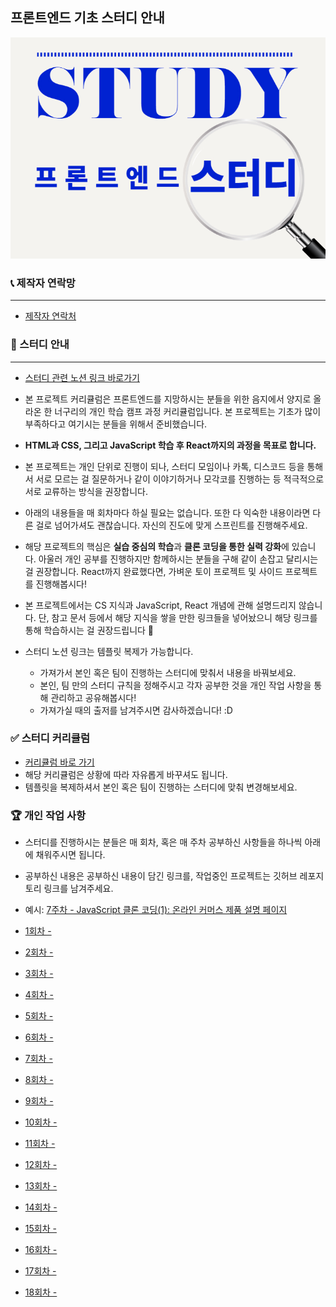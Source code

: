 ## 프론트엔드 기초 스터디 안내

![안내 이미지](https://github.com/DrunkenNeoguri/frontendbasicstudy/blob/main/images/mainImage.jpg?raw=true)

### 📞 제작자 연락망

---

- [제작자 연락처](https://twitter.com/develop_neoguri)





### 🔖 스터디 안내

---

- [스터디 관련 노션 링크 바로가기](https://www.notion.so/s-76eef58bcec84f799c4a0df1b61e8c89)

- 본 프로젝트 커리큘럼은 프론트엔드를 지망하시는 분들을 위한 음지에서 양지로 올라온 한 너구리의 개인 학습 캠프 과정 커리큘럼입니다.
  본 프로젝트는 기초가 많이 부족하다고 여기시는 분들을 위해서 준비했습니다.
- **HTML과 CSS, 그리고 JavaScript 학습 후 React까지의 과정을 목표로 합니다.**
- 본 프로젝트는 개인 단위로 진행이 되나, 스터디 모임이나 카톡, 디스코드 등을 통해서 서로 모르는 걸 질문하거나 같이 이야기하거나 모각코를 진행하는 등 적극적으로 서로 교류하는 방식을 권장합니다.

- 아래의 내용들을 매 회차마다 하실 필요는 없습니다.
  또한 다 익숙한 내용이라면 다른 걸로 넘어가셔도 괜찮습니다.
  자신의 진도에 맞게 스프린트를 진행해주세요.
- 해당 프로젝트의 핵심은 **실습 중심의 학습**과 **클론 코딩을 통한 실력 강화**에 있습니다.
  아울러 개인 공부를 진행하지만 함께하시는 분들을 구해 같이 손잡고 달리시는 걸 권장합니다.
  React까지 완료했다면, 가벼운 토이 프로젝트 및 사이드 프로젝트를 진행해봅시다!

- 본 프로젝트에서는 CS 지식과 JavaScript, React 개념에 관해 설명드리지 않습니다.
  단, 참고 문서 등에서 해당 지식을 쌓을 만한 링크들을 넣어놨으니 해당 링크를 통해 학습하시는 걸 권장드립니다 🙂

- 스터디 노션 링크는 템플릿 복제가 가능합니다.
  - 가져가서 본인 혹은 팀이 진행하는 스터디에 맞춰서 내용을 바꿔보세요.
  - 본인, 팀 만의 스터디 규칙을 정해주시고 각자 공부한 것을 개인 작업 사항을 통해 관리하고 공유해봅시다!
  - 가져가실 때의 출저를 남겨주시면 감사하겠습니다! :D





### ✅ 스터디 커리큘럼

- [커리큘럼 바로 가기](https://www.notion.so/b4327d01bf14437caa5c2e80d9270cd4)
- 해당 커리큘럼은 상황에 따라 자유롭게 바꾸셔도 됩니다.
- 템플릿을 복제하셔서 본인 혹은 팀이 진행하는 스터디에 맞춰 변경해보세요.





### 🏆 개인 작업 사항

- 스터디를 진행하시는 분들은 매 회차, 혹은 매 주차 공부하신 사항들을 하나씩 아래에 채워주시면 됩니다.
- 공부하신 내용은 공부하신 내용이 담긴 링크를, 작업중인 프로젝트는 깃허브 레포지토리 링크를 남겨주세요.
- 예시: [7주차 - JavaScript 클론 코딩(1): 온라인 커머스 제품 설명 페이지](https://github.com/DrunkenNeoguri/ecommerceproductpagechallenge)

- [1회차 - ]()
- [2회차 - ]()
- [3회차 - ]()
- [4회차 - ]()
- [5회차 - ]()
- [6회차 - ]()
- [7회차 - ]()
- [8회차 - ]()
- [9회차 - ]()
- [10회차 - ]()
- [11회차 - ]()
- [12회차 - ]()
- [13회차 - ]()
- [14회차 - ]()
- [15회차 - ]()
- [16회차 - ]()
- [17회차 - ]()
- [18회차 - ]()
